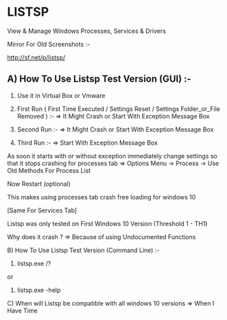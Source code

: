 # LISTSP

View &amp; Manage Windows Processes, Services &amp; Drivers

Mirror For Old Screenshots :-

http://sf.net/p/listsp/



## A) How To Use Listsp Test Version (GUI) :-

1) Use it in Virtual Box or Vmware

2) First Run ( First Time Executed / Settings Reset / Settings Folder_or_File Removed ) :-
   => It Might Crash or Start With Exception Message Box

3) Second Run :-
   => It Might Crash or Start With Exception Message Box

4) Third Run :-
   => Start With Exception Message Box

As soon it starts with or without exception immediately change settings so that it stops crashing for processes tab
   => Options Menu -> Process -> Use Old Methods For Process List

Now Restart (optional)

This makes using processes tab crash free loading for windows 10

[Same For Services Tab]


Listsp was only tested on First Windows 10 Version (Threshold 1 - TH1)

Why does it crash ?
=> Because of using Undocumented Functions


B) How To Use Listsp Test Version (Command Line) :-

1) listsp.exe /?

or

1) listsp.exe -help


C) When will Listsp be compatible with all windows 10 versions
   => When I Have Time


